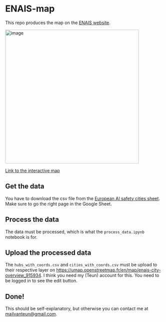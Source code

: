 # ENAIS-map
This repo produces the map on the [ENAIS website](https://enais.co/).

<img width="427" alt="image" src="https://github.com/TeunvdWeij/ENAIS-map/assets/57399756/b809fd2e-41f9-401b-b777-0719d7a90b6a">

[Link to the interactive map](https://umap.openstreetmap.fr/en/map/enais-city-overview_915934)

## Get the data
You have to download the csv file from the [European AI safety cities sheet](https://docs.google.com/spreadsheets/d/1FETP5mYMquMH6K1v8O_K6IQ-yLibroEBJPcdT6lLYFw/). Make sure to go the right page in the Google Sheet. 

## Process the data
The data must be processed, which is what the `process_data.ipynb` notebook is for. 

## Upload the processed data 
The `hubs_with_coords.csv` and `cities_with_coords.csv` must be upload to their respective layer on https://umap.openstreetmap.fr/en/map/enais-city-overview_915934. I think you need my (Teun) account for this. You need to be logged in to see the edit button. 

## Done! 
This should be self-explanatory, but otherwise you can contact me at mailvanteun@gmail.com. 
